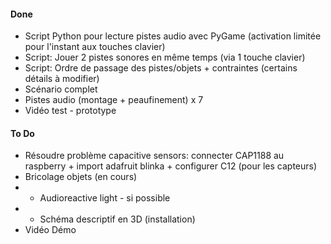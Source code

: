 #### Done

* Script Python pour lecture pistes audio avec PyGame (activation limitée pour l'instant aux touches clavier)
* Script: Jouer 2 pistes sonores en même temps (via 1 touche clavier)
* Script: Ordre de passage des pistes/objets + contraintes (certains détails à modifier)
* Scénario complet
* Pistes audio (montage + peaufinement) x 7
* Vidéo test - prototype

#### To Do

* Résoudre problème capacitive sensors: connecter CAP1188 au raspberry + import 
adafruit blinka + configurer C12 (pour les capteurs)
* Bricolage objets (en cours)
* - Audioreactive light - si possible
* - Schéma descriptif en 3D (installation)
* Vidéo Démo
